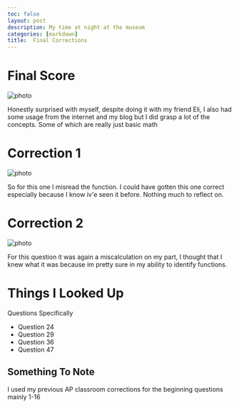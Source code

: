 ```yaml
---
toc: false
layout: post
description: My time at night at the museum
categories: [markdown]
title:  Final Corrections
---
```


# Final Score


![photo]({{site.baseurl}}/Users/josh/Repository-1/images/Test_Final_Score.png)


Honestly surprised with myself, despite doing it with my friend Eli, I also had some usage from the internet and my blog but I did grasp a lot of the concepts. Some of which are really just basic math
# Correction 1


![photo]({{site.baseurl}}/Users/josh/Repository-1/images/Q2_Correction.png)


So for this one I misread the function. I could have gotten this one correct especially because I know iv'e seen it before. Nothing much to reflect on.


# Correction 2


![photo]({{site.baseurl}}/Users/josh/Repository-1/images/Q1_incorrect.png)

For this question it was again a miscalculation on my part, I thought that I knew what it was because im pretty sure in my ability to identify functions.


# Things I Looked Up


Questions Specifically


- Question 24
- Question 29
- Question 36
- Question 47


## Something To Note


I used my previous AP classroom corrections for the beginning questions mainly 1-16